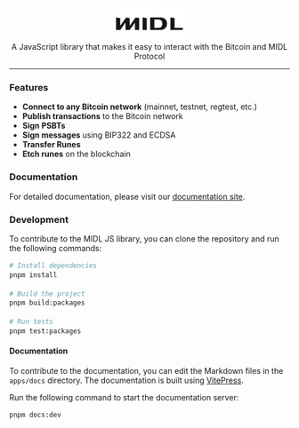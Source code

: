 <br/>
<div align="center">
  <a href="https://midl-js-lib.midl.xyz">
    <picture>
      <source media="(prefers-color-scheme: dark)" srcset="./.github/logo-dark.svg">
      <img alt="midl logo" src="./.github/logo.svg" width="auto" height="60">
    </picture>
  </a>
</div>

<div align="center">
  A JavaScript library that makes it easy to interact with the Bitcoin and MIDL Protocol
</div>

---

### Features

- **Connect to any Bitcoin network** (mainnet, testnet, regtest, etc.)
- **Publish transactions** to the Bitcoin network
- **Sign PSBTs**
- **Sign messages** using BIP322 and ECDSA
- **Transfer Runes**
- **Etch runes** on the blockchain

### Documentation

For detailed documentation, please visit our [documentation site](https://midl-js-lib.midl.xyz).

### Development

To contribute to the MIDL JS library, you can clone the repository and run the following commands:

```bash
# Install dependencies
pnpm install

# Build the project
pnpm build:packages

# Run tests
pnpm test:packages
```

#### Documentation

To contribute to the documentation, you can edit the Markdown files in the `apps/docs` directory. The documentation is built using [VitePress](https://vitepress.dev/).

Run the following command to start the documentation server:

```bash
pnpm docs:dev
```